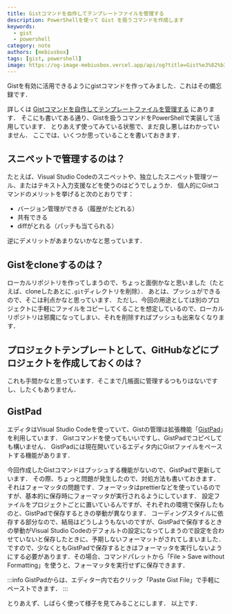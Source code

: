 ```yaml
---
title: Gistコマンドを自作してテンプレートファイルを管理する
description: PowerShellを使って Gist を扱うコマンドを作成します
keywords:
  - gist
  - powershell
category: note
authors: [mebiusbox]
tags: [gist, powershell]
image: https://og-image-mebiusbox.vercel.app/api/og?title=Gist%e3%82%b3%e3%83%9e%e3%83%b3%e3%83%89%e3%82%92%e8%87%aa%e4%bd%9c%e3%81%97%e3%81%a6%e3%83%86%e3%83%b3%e3%83%97%e3%83%ac%e3%83%bc%e3%83%88%e3%83%95%e3%82%a1%e3%82%a4%e3%83%ab%e3%82%92%e7%ae%a1%e7%90%86%e3%81%99%e3%82%8b&subtitle=PowerShell%e3%82%92%e4%bd%bf%e3%81%a3%e3%81%a6+Gist+%e3%82%92%e6%89%b1%e3%81%86%e3%82%b3%e3%83%9e%e3%83%b3%e3%83%89%e3%82%92%e4%bd%9c%e6%88%90%e3%81%97%e3%81%be%e3%81%99&date=2024%2F08%2F31&tags=gist,powershell
---
```


Gistを有効に活用できるようにgistコマンドを作ってみました．これはその備忘録です．

<!-- truncate -->

詳しくは [Gistコマンドを自作してテンプレートファイルを管理する](https://gist.github.com/mebiusbox/a90fda22776c9c9b376ffc165dd0988d) にあります．
そこにも書いてある通り、Gistを扱うコマンドをPowerShellで実装して活用しています．
とりあえず使ってみている状態で、まだ良し悪しはわかっていません．
ここでは、いくつか思っていることを書いておきます．

## スニペットで管理するのは？

たとえば、Visual Studio Codeのスニペットや、独立したスニペット管理ツール、またはテキスト入力支援などを使うのはどうでしょうか．
個人的にGistコマンドのメリットを挙げると次のとおりです：

- バージョン管理ができる（履歴がたどれる）
- 共有できる
- diffがとれる（パッチも当てられる）

逆にデメリットがあまりないかなと思っています．

## Gistをcloneするのは？

ローカルリポジトリを作ってしまうので、ちょっと面倒かなと思いました（たとえば、cloneしたあとに`.git`ディレクトリを削除）．
あとは、プッシュができるので、そこは利点かなと思っています．
ただし、今回の用途としては別のプロジェクトに手軽にファイルをコピーしてくることを想定しているので、ローカルリポジトリは邪魔になってしまい、それを削除すればプッシュも出来なくなります．

## プロジェクトテンプレートとして、GitHubなどにプロジェクトを作成しておくのは？

これも手間かなと思っています．そこまで几帳面に管理するつもりはないですし、したくもありません．

## GistPad

エディタはVisual Studio Codeを使っていて、Gistの管理は拡張機能「[GistPad](https://marketplace.visualstudio.com/items?itemName=vsls-contrib.gistfs)」を利用しています．
Gistコマンドを使ってもいいですし、GistPadでコピペしても構いません．
GistPadには現在開いているエディタ内にGistファイルをペーストする機能があります．

今回作成したGistコマンドはプッシュする機能がないので、GistPadで更新しています．
その際、ちょっと問題が発生したので、対処方法も書いておきます．
それはフォーマッタの問題です．フォーマッタはprettierなどを使っているのですが、基本的に保存時にフォーマッタが実行されるようにしています．
設定ファイルをプロジェクトごとに置いているんですが、それぞれの環境で保存したものと、GistPadで保存するときの挙動が異なります．
コーディングスタイルに依存する部分なので、結局はどうしようもないのですが、GistPadで保存するときの挙動がVisual Studio Codeのデフォルトの設定になってしまうので設定を合わせていないと保存したときに、予期しないフォーマットがされてしまいました．ですので、少なくともGistPadで保存するときはフォーマッタを実行しないようにする必要があります．その場合、コマンドパレットから「File > Save without Formatting」を使うと、フォーマッタを実行せずに保存できます．

:::info
GistPadからは、エディター内で右クリック「Paste Gist File」で手軽にペーストできます．
:::

とりあえず、しばらく使って様子を見てみることにします．
以上です．
